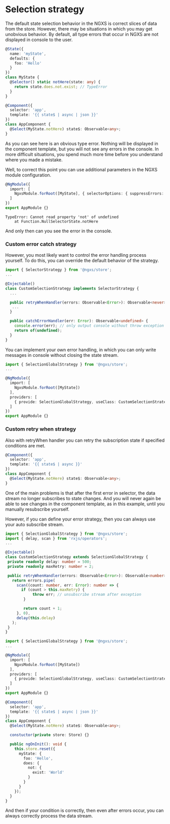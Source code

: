 # Selection strategy

The default state selection behavior in the NGXS is correct slices of data from the store. However, there may be situations in which you may get unobvious behavior. By default, all type errors that occur in NGXS are not displayed in console to the user.

```ts
@State({
  name: 'myState',
  defaults: {
    foo: 'Hello'
  }
})
class MyState {
  @Selector() static notHere(state: any) {
    return state.does.not.exist; // TypeError
  }
}
```

```ts
@Component({
  selector: 'app',
  template: '{{ state$ | async | json }}'
})
class AppComponent {
  @Select(MyState.notHere) state$: Observable<any>;
}
```

As you can see here is an obvious type error. Nothing will be displayed in the component template, but you will not see any errors in the console. In more difficult situations, you spend much more time before you understand where you made a mistake.

Well, to correct this point you can use additional parameters in the NGXS module configuration.

```ts
@NgModule({
  import: [
    NgxsModule.forRoot([MyState], { selectorOptions: { suppressErrors: false } })
  ]
})
export AppModule {}
```

```text
TypeError: Cannot read property 'not' of undefined
    at Function.NullSelectorState.notHere
```

And only then can you see the error in the console.

### Custom error catch strategy

However, you most likely want to control the error handling process yourself. To do this, you can override the default behavior of the strategy.

```ts
import { SelectorStrategy } from '@ngxs/store';
...

@Injectable()
class CustomSelectionStrategy implements SelectorStrategy {
  ...

  public retryWhenHandler(errors: Observable<Error>): Observable<never> {
   ...
  }

  public catchErrorHandler(err: Error): Observable<undefined> {
    console.error(err); // only output console without throw exception
    return of(undefined);
  }
}
```

You can implement your own error handling, in which you can only write messages in console without closing the state stream.

```ts
import { SelectionGlobalStrategy } from '@ngxs/store';
...

@NgModule({
  import: [
    NgxsModule.forRoot([MyState])
  ],
  providers: [
    { provide: SelectionGlobalStrategy, useClass: CustomSelectionStrategy }
  ]
})
export AppModule {}
```

### Custom retry when strategy

Also with retryWhen handler you can retry the subscription state if specified conditions are met.

```ts
@Component({
  selector: 'app',
  template: '{{ state$ | async }}'
})
class AppComponent {
  @Select(MyState.notHere) state$: Observable<any>;
}
```

One of the main problems is that after the first error in selector, the data stream no longer subscribes to state changes. And you will never again be able to see changes in the component template, as in this example, until you manually resubscribe yourself.

However, if you can define your error strategy, then you can always use your auto subscribe stream.

```ts
import { SelectionGlobalStrategy } from '@ngxs/store';
import { delay, scan } from 'rxjs/operators';
...

@Injectable()
class CustomSelectionStrategy extends SelectionGlobalStrategy {
 private readonly delay: number = 500;
 private readonly maxRetry: number = 2;

 public retryWhenHandler(errors: Observable<Error>): Observable<number> {
   return errors.pipe(
     scan((count: number, err: Error): number => {
       if (count > this.maxRetry) {
            throw err; // unsubscribe stream after exception
        }

        return count + 1;
     }, 0),
     delay(this.delay)
   );
 }
}
```

```ts
import { SelectionGlobalStrategy } from '@ngxs/store';
...

@NgModule({
  import: [
    NgxsModule.forRoot([MyState])
  ],
  providers: [
    { provide: SelectionGlobalStrategy, useClass: CustomSelectionStrategy }
  ]
})
export AppModule {}
```

```ts
@Component({
  selector: 'app',
  template: '{{ state$ | async | json }}'
})
class AppComponent {
  @Select(MyState.notHere) state$: Observable<any>;

  constuctor(private store: Store) {}

  public ngOnInit(): void {
    this.store.reset({
      myState: {
        foo: 'Hello',
        does: {
          not: {
            exist: 'World'
          }
        }
      }
    });
  }
}
```

And then if your condition is correctly, then even after errors occur, you can always correctly process the data stream.
